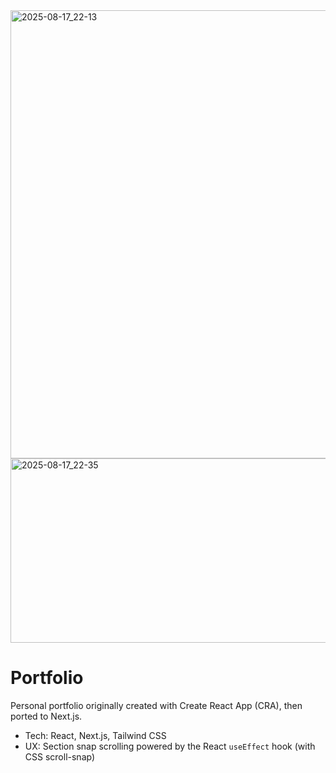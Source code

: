 <img width="1573" height="717" alt="2025-08-17_22-13" src="https://github.com/user-attachments/assets/d43e739b-0524-4186-857a-286a9fa9ef85" />
<img width="624" height="295" alt="2025-08-17_22-35" src="https://github.com/user-attachments/assets/4e8ea922-6bbe-479d-b817-618324d71ebc" />

# Portfolio

Personal portfolio originally created with Create React App (CRA), then ported to Next.js.

- Tech: React, Next.js, Tailwind CSS
- UX: Section snap scrolling powered by the React `useEffect` hook (with CSS scroll-snap)


